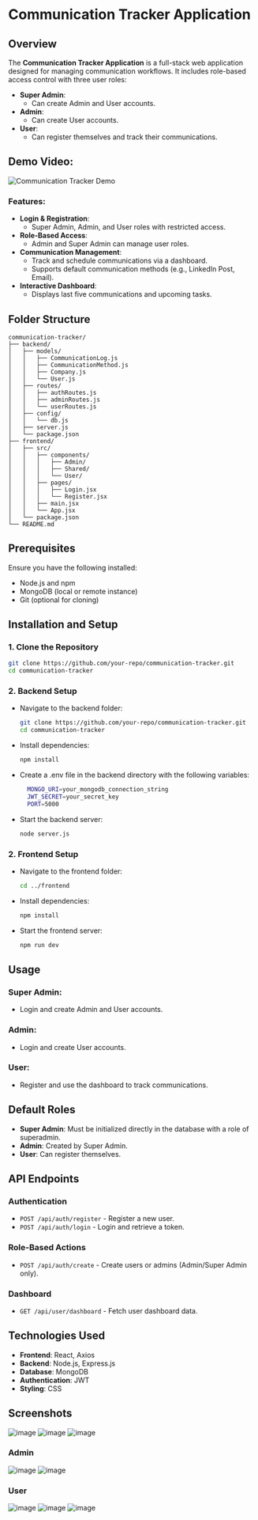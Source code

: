 # Communication Tracker Application

## Overview
The **Communication Tracker Application** is a full-stack web application designed for managing communication workflows. It includes role-based access control with three user roles:
- **Super Admin**:
  - Can create Admin and User accounts.
- **Admin**:
  - Can create User accounts.
- **User**:
  - Can register themselves and track their communications.
 
## Demo Video: 
![Communication Tracker Demo](https://github.com/meashishpatel/Calendar-Application-for-Communication-Tracking/blob/main/frontend/src/assets/gif.gif?raw=true)

### Features:
- **Login & Registration**:
  - Super Admin, Admin, and User roles with restricted access.
- **Role-Based Access**:
  - Admin and Super Admin can manage user roles.
- **Communication Management**:
  - Track and schedule communications via a dashboard.
  - Supports default communication methods (e.g., LinkedIn Post, Email).
- **Interactive Dashboard**:
  - Displays last five communications and upcoming tasks.

## Folder Structure
```plaintext
communication-tracker/
├── backend/
│   ├── models/
│   │   ├── CommunicationLog.js
│   │   ├── CommunicationMethod.js
│   │   ├── Company.js
│   │   └── User.js
│   ├── routes/
│   │   ├── authRoutes.js
│   │   ├── adminRoutes.js
│   │   └── userRoutes.js
│   ├── config/
│   │   └── db.js
│   ├── server.js
│   └── package.json
├── frontend/
│   ├── src/
│   │   ├── components/
│   │   │   ├── Admin/
│   │   │   ├── Shared/
│   │   │   └── User/
│   │   ├── pages/
│   │   │   ├── Login.jsx
│   │   │   └── Register.jsx
│   │   ├── main.jsx
│   │   └── App.jsx
│   └── package.json
└── README.md
```

## Prerequisites
Ensure you have the following installed:
- Node.js and npm
- MongoDB (local or remote instance)
- Git (optional for cloning)


## Installation and Setup

### 1. Clone the Repository
```bash
git clone https://github.com/your-repo/communication-tracker.git
cd communication-tracker
```
### 2. Backend Setup
  - Navigate to the backend folder:
      ```bash
      git clone https://github.com/your-repo/communication-tracker.git
      cd communication-tracker
      ```
  - Install dependencies:
      ```bash
      npm install
      ```
  - Create a .env file in the backend directory with the following variables:
    ```bash
      MONGO_URI=your_mongodb_connection_string
      JWT_SECRET=your_secret_key
      PORT=5000
      ```
  - Start the backend server:
      ```bash
      node server.js
      ```

### 2. Frontend Setup
  - Navigate to the frontend folder:
      ```bash
      cd ../frontend
      ```
  - Install dependencies:
      ```bash
      npm install
      ```
  - Start the frontend  server:
      ```bash
      npm run dev
      ```


## Usage

### Super Admin:
- Login and create Admin and User accounts.

### Admin:
- Login and create User accounts.

### User:
- Register and use the dashboard to track communications.

## Default Roles
- **Super Admin**: Must be initialized directly in the database with a role of superadmin.
- **Admin**: Created by Super Admin.
- **User**: Can register themselves.

## API Endpoints

### Authentication
- `POST /api/auth/register` - Register a new user.
- `POST /api/auth/login` - Login and retrieve a token.

### Role-Based Actions
- `POST /api/auth/create` - Create users or admins (Admin/Super Admin only).

### Dashboard
- `GET /api/user/dashboard` - Fetch user dashboard data.

## Technologies Used
- **Frontend**: React, Axios
- **Backend**: Node.js, Express.js
- **Database**: MongoDB
- **Authentication**: JWT
- **Styling**: CSS

## Screenshots
![image](https://github.com/user-attachments/assets/db2d6eb7-64ed-4ae2-8802-66f560957147)
![image](https://github.com/user-attachments/assets/1e6b9169-b531-44e0-8ce8-306bbc11b421)
![image](https://github.com/user-attachments/assets/d040a570-5eff-4028-958b-30be39afddc7)
### Admin
![image](https://github.com/user-attachments/assets/c8c103f8-3c5e-4ff7-96fe-ff0943808d5d)
![image](https://github.com/user-attachments/assets/3a7807b2-0745-494f-83f7-e73807a14e14)
### User
![image](https://github.com/user-attachments/assets/e4d9046d-2841-4987-ad30-846becbf6174)
![image](https://github.com/user-attachments/assets/495045d2-b98d-4f26-82bd-4316a2820421)
![image](https://github.com/user-attachments/assets/5d47b715-858a-4570-b3e7-04c3cdd4b3ea)




